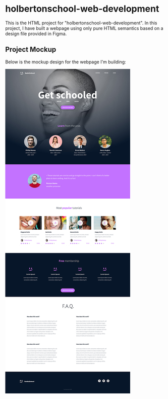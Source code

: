 # holbertonschool-web-development

This is the HTML project for "holbertonschool-web-development". In this project, I have built a webpage using only pure HTML semantics based on a design file provided in Figma.

## Project Mockup

Below is the mockup design for the webpage I'm building:

![Mockup Image](mockup.jpeg)


